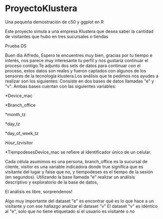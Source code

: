 # ProyectoKlustera
Una pequeña demostración de c50 y ggplot en R

Este proyecto simula a una empresa Klustera que desea saber la cantidad de visitantes que hubo en tres sucursales o tiendas

Prueba DS

Buen día Alfredo, Espero te encuentres muy bien, gracias por tu tiempo e interés, nos parece muy interesante tu perfil y nos gustaría
continuar el proceso contigo.Te adjunto dos sets de datos para continuar con el proceso, estos datos son reales y fueron captados con
algunos de los sensores de la tecnología klustera.Los análisis que te pedimos nos ayudes a realizar son los siguientes:
Consiste en dos bases de datos llamadas  "e" y "v". Ambas bases cuentan con las siguientes variables:

*Device_mac

*Branch_office

*month_tz

*day_tz

*day_of_week_tz

*Hour_tz*visitor

*TiempodesesDevice_mac se refiere al identificador único de un celular.


Cada célula asumimos es una persona, branch_office es la sucursal de cliente,
visitor es una variable indicadora donde true significa que es visitante del lugar y false que no,
y tiempodeses es el tiempo de la sesión (en segundos).
Utilizando la base llamada "e" realizar un análisis descriptivo y exploratorio de la base de datos,

El análisis es libre, sorprendenos!

Algo muy importante del dataset "e" es encontrar qué es lo que hace a un visitante y con ese hallazgo analizar el dataset "v"
El dataset "v" es idéntico al "e", solo que no tiene etiquetado si el usuario es visitante o no
